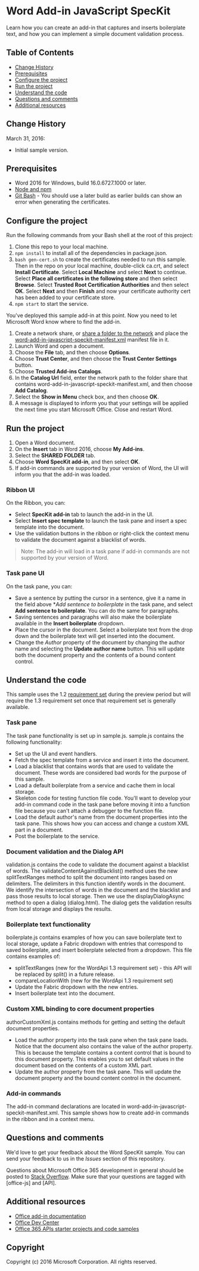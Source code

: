 # Word Add-in JavaScript SpecKit

Learn how you can create an add-in that captures and inserts boilerplate text, and how you can implement a simple document validation process.

## Table of Contents
* [Change History](#change-history)
* [Prerequisites](#prerequisites)
* [Configure the project](#configure-the-project)
* [Run the project](#run-the-project)
* [Understand the code](#understand-the-code)
* [Questions and comments](#questions-and-comments)
* [Additional resources](#additional-resources)

## Change History

March 31, 2016:
* Initial sample version.

## Prerequisites

* Word 2016 for Windows, build 16.0.6727.1000 or later.
* [Node and npm](https://nodejs.org/en/)
* [Git Bash](https://git-scm.com/downloads) - You should use a later build as earlier builds can show an error when generating the certificates.

## Configure the project

Run the following commands from your Bash shell at the root of this project:

1. Clone this repo to your local machine.
2. ```npm install``` to install all of the dependencies in package.json.
3. ```bash gen-cert.sh``` to create the certificates needed to run this sample. Then in the repo on your local machine, double-click ca.crt, and select **Install Certificate**. Select **Local Machine** and select **Next** to continue. Select **Place all certificates in the following store** and then select **Browse**.  Select **Trusted Root Certification Authorities** and then select **OK**. Select **Next** and then **Finish** and now your certificate authority cert has been added to your certificate store.
4. ```npm start``` to start the service.

You've deployed this sample add-in at this point. Now you need to let Microsoft Word know where to find the add-in.

1. Create a network share, or [share a folder to the network](https://technet.microsoft.com/en-us/library/cc770880.aspx) and place the [word-add-in-javascript-speckit-manifest.xml](word-add-in-javascript-speckit-manifest.xml) manifest file in it.
3. Launch Word and open a document.
4. Choose the **File** tab, and then choose **Options**.
5. Choose **Trust Center**, and then choose the **Trust Center Settings** button.
6. Choose **Trusted Add-ins Catalogs**.
7. In the **Catalog Url** field, enter the network path to the folder share that contains word-add-in-javascript-speckit-manifest.xml, and then choose **Add Catalog**.
8. Select the **Show in Menu** check box, and then choose **OK**.
9. A message is displayed to inform you that your settings will be applied the next time you start Microsoft Office. Close and restart Word.

## Run the project

1. Open a Word document.
2. On the **Insert** tab in Word 2016, choose **My Add-ins**.
3. Select the **SHARED FOLDER** tab.
4. Choose **Word SpecKit add-in**, and then select **OK**.
5. If add-in commands are supported by your version of Word, the UI will inform you that the add-in was loaded.

### Ribbon UI
On the Ribbon, you can:
* Select **SpecKit add-in** tab to launch the add-in in the UI.
* Select **Insert spec template** to launch the task pane and insert a spec template into the document.
* Use the validation buttons in the ribbon or right-click the context menu to validate the document against a blacklist of words.

 > Note: The add-in will load in a task pane if add-in commands are not supported by your version of Word.

### Task pane UI
On the task pane, you can:
* Save a sentence by putting the cursor in a sentence, give it a name in the field above **Add sentence to boilerplate* in the task pane, and select **Add sentence to boilerplate**. You can do the same for paragraphs.
* Saving sentences and paragraphs will also make the boilerplate available in the **Insert boilerplate** dropdown.
* Place the cursor in the document. Select a boilerplate text from the drop down and the boilerplate text will get inserted into the document.
* Change the *Author* property of the document by changing the author name and selecting the **Update author name** button. This will update both the document property and the contents of a bound content control.

## Understand the code

This sample uses the 1.2 [requirement set](http://dev.office.com/reference/add-ins/office-add-in-requirement-sets?product=word) during the preview period but will require the 1.3 requirement set once that requirement set is generally available.

### Task pane

The task pane functionality is set up in sample.js. sample.js contains the following functionality:

* Set up the UI and event handlers.
* Fetch the spec template from a service and insert it into the document.
* Load a blacklist that contains words that are used to validate the document. These words are considered bad words for the purpose of this sample.
* Load a default boilerplate from a service and cache them in local storage.
* Skeleton code for testing function file code. You'll want to develop your add-in command code in the task pane before moving it into a function file because you can't attach a debugger to the function file.
* Load the default author's name from the document properties into the task pane. This shows how you can access and change a custom XML part in a document.
* Post the boilerplate to the service.

### Document validation and the Dialog API

validation.js contains the code to validate the document against a blacklist of words. The validateContentAgainstBlacklist() method uses the new splitTextRanges method to split the document into ranges based on delimiters. The delimiters in this function identify words in the document. We identify the intersection of words in the document and the blacklist and pass those results to local storage. Then we use the displayDialogAsync method to open a dialog (dialog.html). The dialog gets the validation results from local storage and displays the results.

### Boilerplate text functionality

boilerplate.js contains examples of how you can save boilerplate text to local storage, update a Fabric dropdown with entries that correspond to saved boilerplate, and insert boilerplate selected from a dropdown. This file contains examples of:
* splitTextRanges (new for the WordApi 1.3 requirement set) - this API will be replaced by split() in a future release.
* compareLocationWith (new for the WordApi 1.3 requirement set)
* Update the Fabric dropdown with the new entries.
* Insert boilerplate text into the document.

### Custom XML binding to core document properties

authorCustomXml.js contains methods for getting and setting the default document properties.

* Load the author property into the task pane when the task pane loads. Notice that the document also contains the value of the author property. This is because the template contains a content control that is bound to this document property. This enables you to set default values in the document based on the contents of a custom XML part.
* Update the author property from the task pane. This will update the document property and the bound content control in the document.

### Add-in commands

The add-in command declarations are located in word-add-in-javascript-speckit-manifest.xml. This sample shows how to create add-in commands in the ribbon and in a context menu.

## Questions and comments

We'd love to get your feedback about the Word SpecKit sample. You can send your feedback to us in the *Issues* section of this repository.

Questions about Microsoft Office 365 development in general should be posted to [Stack Overflow](http://stackoverflow.com/questions/tagged/office-js+API). Make sure that your questions are tagged with [office-js] and [API].

## Additional resources

* [Office add-in documentation](https://msdn.microsoft.com/en-us/library/office/jj220060.aspx)
* [Office Dev Center](http://dev.office.com/)
* [Office 365 APIs starter projects and code samples](http://msdn.microsoft.com/en-us/office/office365/howto/starter-projects-and-code-samples)

## Copyright
Copyright (c) 2016 Microsoft Corporation. All rights reserved.

